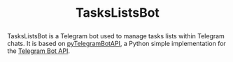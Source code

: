 # <p align="center">TasksListsBot</p>

TasksListsBot is a Telegram bot used to manage tasks lists within Telegram chats.
It is based on [pyTelegramBotAPI](https://github.com/eternnoir/pyTelegramBotAPI"), a Python simple implementation for the [Telegram Bot API](https://core.telegram.org/bots/api).
